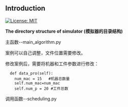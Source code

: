 ## Introduction 

[![License: MIT](https://img.shields.io/badge/License-MIT-yellow.svg)](https://opensource.org/licenses/MIT)

**The directory structure of simulator (模拟器的目录结构)**

主函数--main_algorithm.py
  
  案例可以自己调整，文件位置需要修改。
  
  修改案例后，需要将机器和工件参数进行修改：
      
      def data_pro(self):
        num_mac = 15   #机器总数量
        self.num_mac=num_mac
        self.num_p = 20 #工件总数

调用函数--scheduling.py
